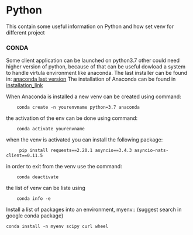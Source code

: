 # Python 
This contain some useful information on Python and how set venv for different project

### CONDA 

Some client application can be launched on python3.7 other could need higher version of python, because of that can be useful dowload a system to handle virtula environment like anaconda. The last installer can be found in: [anaconda last version](https://www.anaconda.com/products/distribution)
The installation of Anaconda can be found in [installation_link](https://docs.conda.io/projects/conda/en/stable/user-guide/install/linux.html#)

When Anaconda is installed a new venv can be created using command:

        conda create -n yourenvname python=3.7 anaconda

the activation of the env can be done  using command:

        conda activate yourenvname

when the venv is activated you can install the following package:

         pip install requests==2.20.1 asyncio==3.4.3 asyncio-nats-client==0.11.5

in order to exit from the venv use the command:

        conda deactivate

the list of venv can be liste using

        conda info -e

Install a list of packages into an environment, myenv:: (suggest search in google conda package)

    conda install -n myenv scipy curl wheel

